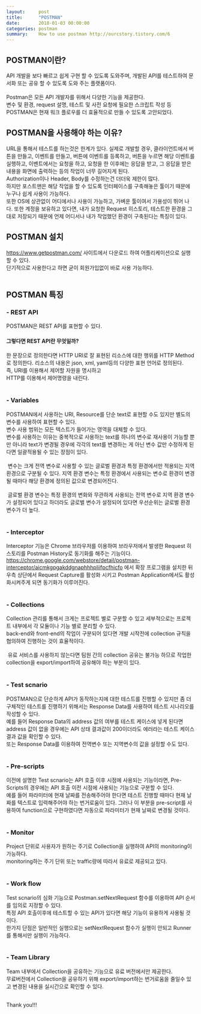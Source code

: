 ```yaml
---
layout:     post
title:      "POSTMAN"
date:       2018-01-03 00:00:00
categories: postman
summary:    How to use postman http://ourcstory.tistory.com/6 
---
```


## POSTMAN이란?

API 개발을 보다 빠르고 쉽게 구현 할 수 있도록 도와주며, 개발된 API를 테스트하여 문서화 또는 공유 할 수 있도록 도와 주는 플랫폼이다. <br><br>
Postman은 모든 API 개발자를 위해서 다양한 기능을 제공한다. <br>
변수 및 환경, request 설명, 테스트 및 사전 요청에 필요한 스크립트 작성 등 POSTMAN은 현재 워크 플로우를 더  효율적으로 만들 수 있도록 고안되었다.

## POSTMAN을 사용해야 하는 이유?

URL을 통해서 테스트를 하는것은 한계가 있다. 실제로 개발할 경우, 클라이언트에서 버튼을 만들고, 이벤트를 만들고, 버튼에 이벤트를 등록하고, 버튼을 누르면 해당 이벤트를 실행하고, 이벤트에서는 요청을 하고, 요청을 한 이후에는 응답을 받고, 그 응답을 받은 내용을 화면에 출력하는 등의 작업이 너무 길어지게 된다.  
Authorization이나 Header, Body를 수정하는건 더더욱 제한이 많다.<br> 
하지만 포스트맨은 해당 작업을 할 수 있도록 인터페이스를 구축해놓은 툴이기 때문에 누구나 쉽게 사용이 가능하다. <br>
또한 OS에 상관없이 어디에서나 사용이 가능하고, 가벼운 툴이여서 가용성이 뛰어 나다. 또한 계정을 보유하고 있다면, 내가 요청한 Request 히스토리, 테스트한 환경을 그대로 저장되기 때문에 언제 어디서나 내가 작업했던 환경이 구축된다는 특징이 있다. 

## POSTMAN 설치

https://www.getpostman.com/ 사이트에서 다운로드 하여 어플리케이션으로 실행할 수 있다.<br>
단기적으로 사용한다고 하면 굳이 회원가입없이 바로 사용 가능하다. <br><br>
<img src="/resource/images/post/postman_download.png" style="max-width: 638px;" alt="">

## POSTMAN 특징

### - REST API

POSTMAN은 REST API를 표현할 수 있다. <br>
#### 그렇다면 REST API란 무엇일까? 
한 문장으로 정의한다면 HTTP URI로 잘 표현된 리소스에 대한 행위를 HTTP Method로 정의한다. 리소스의 내용은 json, xml, yaml등의 다양한 표현 언어로 정의된다.<br>
즉, URI를 이용해서 제어할 자원을 명시하고<br>
HTTP를 이용해서 제어명령을 내린다.<br><br>
<img src="/resource/images/post/restapi.png" style="max-width: 638px;" alt="">

### - Variables

POSTMAN에서 사용하는 URI, Resource를 단순 text로 표현할 수도 있지만 별도의 변수를 사용하여 표현할 수 있다.<br>
변수 사용 범위는 모든 텍스트가 들어가는 영역을 대체할 수 있다. <br>
변수를 사용하는 이유는 중복적으로 사용하는 text를 하나의 변수로 재사용이 가능할 뿐만 아니라 text가 변경될 경우에 각각의 text를 변경하는 게 아닌 변수 값만 수정하게 된다면 일괄적용될 수 있는 장점이 있다. <br><br>
<img src="/resource/images/post/variable.png" style="max-width: 638px;" alt="">
변수는 크게 전역 변수로 사용할 수 있는 글로벌 환경과 특정 환경에서만 적용되는 지역 환경으로 구분될 수 있다. 
지역 환경 변수는 특정 환경에서 사용되는 변수로 환경이 변경될 때마다 해당 환경에 정의된 값으로 변경되어진다. <br><br>
<img src="/resource/images/post/variable-local.png" style="max-width: 638px;" alt="">
글로벌 환경 변수는 특정 환경의 변화와 무관하게 사용되는 전역 변수로 지역 환경 변수가 설정되어 있다고 하더라도 글로벌 변수가 설정되어 있다면 우선순위는 글로벌 환경 변수가 더 높다. <br><br>
<img src="/resource/images/post/variable-global.png" style="max-width: 638px;" alt="">

### - Interceptor

Interceptor 기능은 Chrome 브라우저를 이용하여 브라우저에서 발생한 Request 히스토리를 Postman History로 동기화를 해주는 기능이다.<br>
https://chrome.google.com/webstore/detail/postman-interceptor/aicmkgpgakddgnaphhhpliifpcfhicfo 에서 확장 프로그램을 설치한 뒤 우측 상단에서 Request Capture를 활성화 시키고 Postman Application에서도 활성화시켜주게 되면 동기화가 이루어진다. <br><br>
<img src="/resource/images/post/postman-interceptor.png" style="max-width: 638px;" alt="">

### - Collections

Collection 관리를 통해서 크게는 프로젝트 별로 구분할 수 있고 세부적으로는 프로젝트 내부에서 각 모듈이나 기능 별로 분리할 수 있다. <br>
back-end와 front-end의 작업이 구분되어 있다면 개발 시작전에 collection 규칙을 협의하여 진행하는 것이 효율적이다. <br><br>
<img src="/resource/images/post/collection.png" style="max-width: 638px;" alt="">
유료 서비스를 사용하지 않는다면 팀원 간의 collection 공유는 불가능 하므로 작업한 collection을 export/import하여 공유해야 하는 부분이 있다. <br><br>
<img src="/resource/images/post/collection2.png" style="max-width: 638px;" alt="">

### - Test scnario

POSTMAN으로 단순하게 API가 동작하는지에 대한 테스트를 진행할 수 있지만 좀 더 구체적인 테스트를 진행하기 위해서는 Response Data를 사용하여 테스트 시나리오를 작성할 수 있다. <br>
예를 들어 Response Data의 address 값의 여부를 테스트 케이스에 넣게 된다면 address 값이 없을 경우에는 API 상태 결과값이 200이더라도 에러라는 테스트 케이스 결과 값을 확인할 수 있다. <br>
또는 Response Data를 이용하여 전역변수 또는 지역변수의 값을 설정할 수도 있다. <br><br>
<img src="/resource/images/post/test-scnario.png" style="max-width: 638px;" alt="">

### - Pre-scripts

이전에 설명한 Test scnario는 API 호출 이후 시점에 사용되는 기능이라면, Pre-Scripts의 경우에는 API 호출 이전 시점에 사용되는 기능으로 구분할 수 있다.<br>
예를 들어 파라미터에 현재 날짜를 전송해주어야 한다면 테스트 진행할 때마다 현재 날짜를 텍스트로 입력해주어야 하는 번거로움이 있다. 그러나 이 부분을 pre-script를 사용하여 function으로 구현하였다면 자동으로 파라미터가 현재 날짜로 변경될 것이다. <br><br>
<img src="/resource/images/post/pre-script.png" style="max-width: 638px;" alt="">

### - Monitor

Project 단위로 사용자가 원하는 주기로 Collection을 실행하여 API의 monitoring이 가능하다. <br>
monitoring하는 주기 단위 또는 traffic량에 따라서 유료로 제공되고 있다. <br><br>
<img src="/resource/images/post/monitor.png" style="max-width: 638px;" alt="">

### - Work flow

Test scnario의 심화 기능으로 Postman.setNextRequest 함수를 이용하여 API 순서를 임의로 지정할 수 있다. <br>
특정 API 호출이후에 테스트할 수 있는 API가 있다면 해당 기능이 유용하게 사용될 것이다. <br>
한가지 단점은 일반적인 실행으로는 setNextRequest 함수가 실행이 안되고 Runner를 통해서만 실행이 가능하다. <br><br>
<img src="/resource/images/post/workflow.png" style="max-width: 638px;" alt="">

### - Team Library

Team 내부에서 Collection을 공유하는 기능으로 유료 버전에서만 제공한다. <br>
무료버전에서 Collection을 공유하기 위해 export/import하는 번거로움을 줄일수 있고 변경된 내용을 실시간으로 확인할 수 있다. <br><br>
<img src="/resource/images/post/library.png" style="max-width: 638px;" alt="">

Thank you!!!